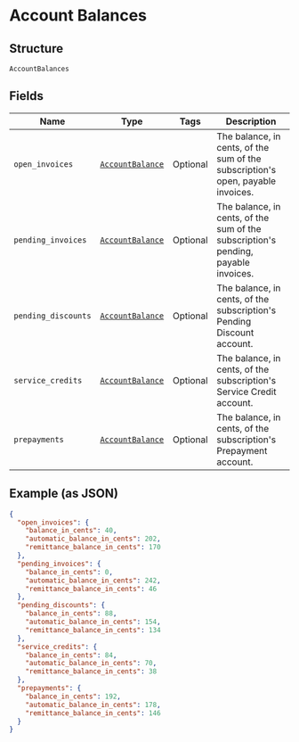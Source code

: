 
# Account Balances

## Structure

`AccountBalances`

## Fields

| Name | Type | Tags | Description |
|  --- | --- | --- | --- |
| `open_invoices` | [`AccountBalance`](../../doc/models/account-balance.md) | Optional | The balance, in cents, of the sum of the subscription's  open, payable invoices. |
| `pending_invoices` | [`AccountBalance`](../../doc/models/account-balance.md) | Optional | The balance, in cents, of the sum of the subscription's  pending, payable invoices. |
| `pending_discounts` | [`AccountBalance`](../../doc/models/account-balance.md) | Optional | The balance, in cents, of the subscription's Pending Discount account. |
| `service_credits` | [`AccountBalance`](../../doc/models/account-balance.md) | Optional | The balance, in cents, of the subscription's Service Credit account. |
| `prepayments` | [`AccountBalance`](../../doc/models/account-balance.md) | Optional | The balance, in cents, of the subscription's Prepayment account. |

## Example (as JSON)

```json
{
  "open_invoices": {
    "balance_in_cents": 40,
    "automatic_balance_in_cents": 202,
    "remittance_balance_in_cents": 170
  },
  "pending_invoices": {
    "balance_in_cents": 0,
    "automatic_balance_in_cents": 242,
    "remittance_balance_in_cents": 46
  },
  "pending_discounts": {
    "balance_in_cents": 88,
    "automatic_balance_in_cents": 154,
    "remittance_balance_in_cents": 134
  },
  "service_credits": {
    "balance_in_cents": 84,
    "automatic_balance_in_cents": 70,
    "remittance_balance_in_cents": 38
  },
  "prepayments": {
    "balance_in_cents": 192,
    "automatic_balance_in_cents": 178,
    "remittance_balance_in_cents": 146
  }
}
```

